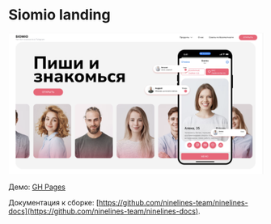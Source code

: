 # Siomio landing

![img.png](img.png)

Демо: [GH Pages](https://ovcharov2v.github.io/siomio-landing/)

Документация к сборке: [https://github.com/ninelines-team/ninelines-docs](https://github.com/ninelines-team/ninelines-docs).
